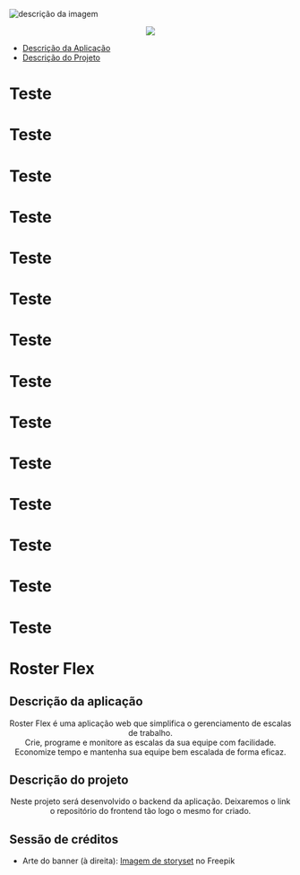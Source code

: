 ![descrição da imagem](https://raw.githubusercontent.com/xflprflx/roster-flex-backend/document/readme/assets/Roster%20Flex.png)

<p align="center">
<img loading="lazy" src="http://img.shields.io/static/v1?label=STATUS&message=EM%20DESENVOLVIMENTO&color=GREEN&style=for-the-badge"/>
</p>

<!--ts-->
   * [Descrição da Aplicação](#descricao-da-aplicacao)
   * [Descrição do Projeto](#descricao-do-projeto)
<!--te-->
<h1>Teste</h1>
<h1>Teste</h1>
<h1>Teste</h1>
<h1>Teste</h1>
<h1>Teste</h1>
<h1>Teste</h1>
<h1>Teste</h1>
<h1>Teste</h1>
<h1>Teste</h1>
<h1>Teste</h1>
<h1>Teste</h1>
<h1>Teste</h1>
<h1>Teste</h1>
<h1>Teste</h1>

# Roster Flex 
<a id="descricao-da-aplicacao"></a>
## Descrição da aplicação
<p align="center">Roster Flex é uma aplicação web que simplifica o gerenciamento de escalas de trabalho.<br>Crie, programe e monitore as escalas da sua equipe com facilidade.<br>Economize tempo e mantenha sua equipe bem escalada de forma eficaz.</p>

<a id="descricao-do-projeto"></a>
## Descrição do projeto 
<p align="center">Neste projeto será desenvolvido o backend da aplicação. Deixaremos o link o repositório do frontend tão logo o mesmo for criado.</p>



















## Sessão de créditos
- Arte do banner (à direita): <a href="https://br.freepik.com/vetores-gratis/ilustracao-do-conceito-de-gerenciamento-de-tempo_7079478.htm#query=schedule&position=16&from_view=search&track=sph">Imagem de storyset</a> no Freepik
